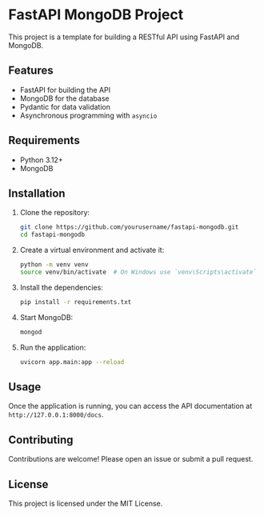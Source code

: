 # FastAPI MongoDB Project

This project is a template for building a RESTful API using FastAPI and MongoDB.

## Features

- FastAPI for building the API
- MongoDB for the database
- Pydantic for data validation
- Asynchronous programming with `asyncio`

## Requirements

- Python 3.12+
- MongoDB

## Installation

1. Clone the repository:
    ```bash
    git clone https://github.com/yourusername/fastapi-mongodb.git
    cd fastapi-mongodb
    ```

2. Create a virtual environment and activate it:
    ```bash
    python -m venv venv
    source venv/bin/activate  # On Windows use `venv\Scripts\activate`
    ```

3. Install the dependencies:
    ```bash
    pip install -r requirements.txt
    ```

4. Start MongoDB:
    ```bash
    mongod
    ```

5. Run the application:
    ```bash
    uvicorn app.main:app --reload
    ```

## Usage

Once the application is running, you can access the API documentation at `http://127.0.0.1:8000/docs`.

## Contributing

Contributions are welcome! Please open an issue or submit a pull request.

## License

This project is licensed under the MIT License.